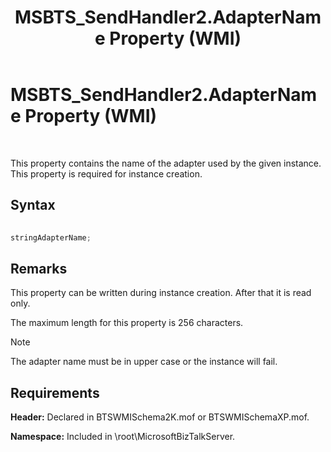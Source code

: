 ﻿---
title: MSBTS_SendHandler2.AdapterName Property (WMI)
TOCTitle: MSBTS_SendHandler2.AdapterName Property (WMI)
ms:assetid: 30c59145-1eb6-4342-8355-f861058aa5af
ms:mtpsurl: https://msdn.microsoft.com/library/Aa559467(v=BTS.80)
ms:contentKeyID: 51527182
ms.date: 08/30/2017
mtps_version: v=BTS.80
---

# MSBTS\_SendHandler2.AdapterName Property (WMI)

 

This property contains the name of the adapter used by the given instance. This property is required for instance creation.

## Syntax

```C#
  
stringAdapterName;  
```

## Remarks

This property can be written during instance creation. After that it is read only.

The maximum length for this property is 256 characters.


> [!NOTE]
> <P>The adapter name must be in upper case or the instance will fail.</P>



## Requirements

**Header:** Declared in BTSWMISchema2K.mof or BTSWMISchemaXP.mof.

**Namespace:** Included in \\root\\MicrosoftBizTalkServer.

